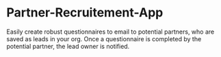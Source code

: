 # Partner-Recruitement-App
Easily create robust questionnaires to email to potential partners, who are saved as leads in your org. Once a questionnaire is completed by the potential partner, the lead owner is notified.
